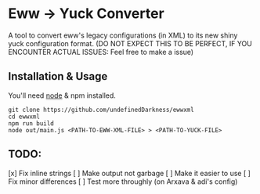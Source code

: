 # Eww -> Yuck Converter
A tool to convert eww's legacy configurations (in XML) to its new shiny
yuck configuration format.
(DO NOT EXPECT THIS TO BE PERFECT, IF YOU ENCOUNTER ACTUAL ISSUES: Feel free to make a issue)

## Installation & Usage
You'll need [node](https://nodejs.org/en/download/package-manager/) & npm installed.
```
git clone https://github.com/undefinedDarkness/ewwxml
cd ewwxml
npm run build
node out/main.js <PATH-TO-EWW-XML-FILE> > <PATH-TO-YUCK-FILE> 
```


## TODO:
[x] Fix inline strings
[ ] Make output not garbage
[ ] Make it easier to use
[ ] Fix minor differences
[ ] Test more throughly (on Arxava & adi's config)


